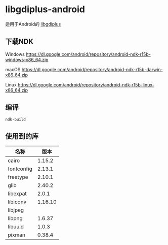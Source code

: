 ﻿# libgdiplus-android
 适用于Android的 [libgdiplus](https://github.com/mono/libgdiplus)

## 下载NDK
Windows https://dl.google.com/android/repository/android-ndk-r15b-windows-x86_64.zip

macOS https://dl.google.com/android/repository/android-ndk-r15b-darwin-x86_64.zip

Linux https://dl.google.com/android/repository/android-ndk-r15b-linux-x86_64.zip

## 编译
```
ndk-build
```

## 使用到的库
|    名称    |   版本   |
| ---------- | -------- |
| cairo      |  1.15.2  |
| fontconfig |  2.13.1  |
| freetype   |  2.10.1  |
| glib       |  2.40.2  |
| libexpat   |  2.0.1   |
| libiconv   |  1.16.10 |
| libjpeg    |          |
| libpng     |  1.6.37  |
| libuuid    |  1.0.3   |
| pixman     |  0.38.4  |
